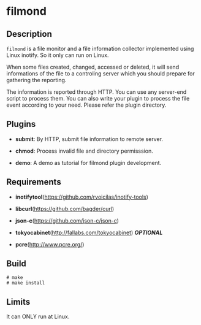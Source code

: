 filmond
========

Description
-----------

`filmond` is a file monitor and a file information collector implemented using
Linux inotify. So it only can run on Linux.

When some files created, changed, accessed or deleted, it will send 
informations of the file to a controling server which you should 
prepare for gathering the reporting.

The information is reported through HTTP. You can use any server-end script
to process them. You can also write your plugin to process the file event
according to your need. Please refer the plugin directory.

Plugins
-------

* **submit**: By HTTP, submit file information to remote server.

* **chmod**: Process invalid file and directory permisssion.

* **demo**: A demo as tutorial for filmond plugin development.


Requirements
------------

* **inotifytool**(https://github.com/rvoicilas/inotify-tools)

* **libcurl**(https://github.com/bagder/curl)

* **json-c**(https://github.com/json-c/json-c)

* **tokyocabinet**(http://fallabs.com/tokyocabinet) ***OPTIONAL***

* **pcre**(http://www.pcre.org/)


Build
-----

    # make
    # make install


Limits
------

It can ONLY run at Linux.

